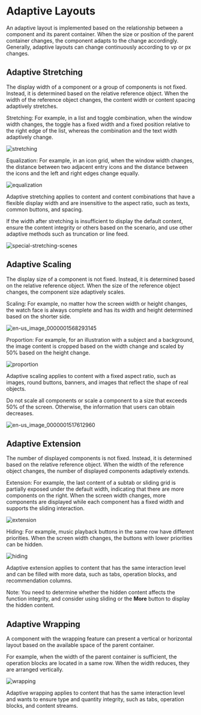 # Adaptive Layouts

An adaptive layout is implemented based on the relationship between a component and its parent container. When the size or position of the parent container changes, the component adapts to the change accordingly. Generally, adaptive layouts can change continuously according to vp or px changes.


## Adaptive Stretching

The display width of a component or a group of components is not fixed. Instead, it is determined based on the relative reference object. When the width of the reference object changes, the content width or content spacing adaptively stretches.

Stretching: For example, in a list and toggle combination, when the window width changes, the toggle has a fixed width and a fixed position relative to the right edge of the list, whereas the combination and the text width adaptively change.

![stretching](figures/stretching.gif)

Equalization: For example, in an icon grid, when the window width changes, the distance between two adjacent entry icons and the distance between the icons and the left and right edges change equally.

![equalization](figures/equalization.gif)

Adaptive stretching applies to content and content combinations that have a flexible display width and are insensitive to the aspect ratio, such as texts, common buttons, and spacing.

If the width after stretching is insufficient to display the default content, ensure the content integrity or others based on the scenario, and use other adaptive methods such as truncation or line feed.

![special-stretching-scenes](figures/special-stretching-scenes.png)


## Adaptive Scaling

The display size of a component is not fixed. Instead, it is determined based on the relative reference object. When the size of the reference object changes, the component size adaptively scales.

Scaling: For example, no matter how the screen width or height changes, the watch face is always complete and has its width and height determined based on the shorter side.

![en-us_image_0000001568293145](figures/en-us_image_0000001568293145.gif)

Proportion: For example, for an illustration with a subject and a background, the image content is cropped based on the width change and scaled by 50% based on the height change.

![proportion](figures/proportion.gif)

Adaptive scaling applies to content with a fixed aspect ratio, such as images, round buttons, banners, and images that reflect the shape of real objects.

Do not scale all components or scale a component to a size that exceeds 50% of the screen. Otherwise, the information that users can obtain decreases.

![en-us_image_0000001517612960](figures/en-us_image_0000001517612960.png)


## Adaptive Extension

The number of displayed components is not fixed. Instead, it is determined based on the relative reference object. When the width of the reference object changes, the number of displayed components adaptively extends.

Extension: For example, the last content of a subtab or sliding grid is partially exposed under the default width, indicating that there are more components on the right. When the screen width changes, more components are displayed while each component has a fixed width and supports the sliding interaction.

![extension](figures/extension.gif)

Hiding: For example, music playback buttons in the same row have different priorities. When the screen width changes, the buttons with lower priorities can be hidden.

![hiding](figures/hiding.gif)

Adaptive extension applies to content that has the same interaction level and can be filled with more data, such as tabs, operation blocks, and recommendation columns.

Note: You need to determine whether the hidden content affects the function integrity, and consider using sliding or the **More** button to display the hidden content.


## Adaptive Wrapping

A component with the wrapping feature can present a vertical or horizontal layout based on the available space of the parent container.

For example, when the width of the parent container is sufficient, the operation blocks are located in a same row. When the width reduces, they are arranged vertically.

![wrapping](figures/wrapping.png)

Adaptive wrapping applies to content that has the same interaction level and wants to ensure type and quantity integrity, such as tabs, operation blocks, and content streams.
